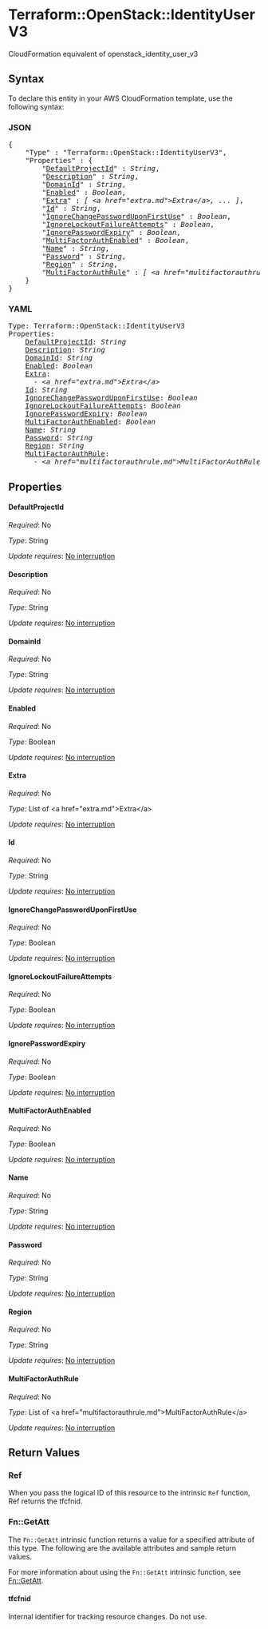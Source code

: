 # Terraform::OpenStack::IdentityUserV3

CloudFormation equivalent of openstack_identity_user_v3

## Syntax

To declare this entity in your AWS CloudFormation template, use the following syntax:

### JSON

<pre>
{
    "Type" : "Terraform::OpenStack::IdentityUserV3",
    "Properties" : {
        "<a href="#defaultprojectid" title="DefaultProjectId">DefaultProjectId</a>" : <i>String</i>,
        "<a href="#description" title="Description">Description</a>" : <i>String</i>,
        "<a href="#domainid" title="DomainId">DomainId</a>" : <i>String</i>,
        "<a href="#enabled" title="Enabled">Enabled</a>" : <i>Boolean</i>,
        "<a href="#extra" title="Extra">Extra</a>" : <i>[ &lt;a href=&#34;extra.md&#34;&gt;Extra&lt;/a&gt;, ... ]</i>,
        "<a href="#id" title="Id">Id</a>" : <i>String</i>,
        "<a href="#ignorechangepassworduponfirstuse" title="IgnoreChangePasswordUponFirstUse">IgnoreChangePasswordUponFirstUse</a>" : <i>Boolean</i>,
        "<a href="#ignorelockoutfailureattempts" title="IgnoreLockoutFailureAttempts">IgnoreLockoutFailureAttempts</a>" : <i>Boolean</i>,
        "<a href="#ignorepasswordexpiry" title="IgnorePasswordExpiry">IgnorePasswordExpiry</a>" : <i>Boolean</i>,
        "<a href="#multifactorauthenabled" title="MultiFactorAuthEnabled">MultiFactorAuthEnabled</a>" : <i>Boolean</i>,
        "<a href="#name" title="Name">Name</a>" : <i>String</i>,
        "<a href="#password" title="Password">Password</a>" : <i>String</i>,
        "<a href="#region" title="Region">Region</a>" : <i>String</i>,
        "<a href="#multifactorauthrule" title="MultiFactorAuthRule">MultiFactorAuthRule</a>" : <i>[ &lt;a href=&#34;multifactorauthrule.md&#34;&gt;MultiFactorAuthRule&lt;/a&gt;, ... ]</i>
    }
}
</pre>

### YAML

<pre>
Type: Terraform::OpenStack::IdentityUserV3
Properties:
    <a href="#defaultprojectid" title="DefaultProjectId">DefaultProjectId</a>: <i>String</i>
    <a href="#description" title="Description">Description</a>: <i>String</i>
    <a href="#domainid" title="DomainId">DomainId</a>: <i>String</i>
    <a href="#enabled" title="Enabled">Enabled</a>: <i>Boolean</i>
    <a href="#extra" title="Extra">Extra</a>: <i>
      - &lt;a href=&#34;extra.md&#34;&gt;Extra&lt;/a&gt;</i>
    <a href="#id" title="Id">Id</a>: <i>String</i>
    <a href="#ignorechangepassworduponfirstuse" title="IgnoreChangePasswordUponFirstUse">IgnoreChangePasswordUponFirstUse</a>: <i>Boolean</i>
    <a href="#ignorelockoutfailureattempts" title="IgnoreLockoutFailureAttempts">IgnoreLockoutFailureAttempts</a>: <i>Boolean</i>
    <a href="#ignorepasswordexpiry" title="IgnorePasswordExpiry">IgnorePasswordExpiry</a>: <i>Boolean</i>
    <a href="#multifactorauthenabled" title="MultiFactorAuthEnabled">MultiFactorAuthEnabled</a>: <i>Boolean</i>
    <a href="#name" title="Name">Name</a>: <i>String</i>
    <a href="#password" title="Password">Password</a>: <i>String</i>
    <a href="#region" title="Region">Region</a>: <i>String</i>
    <a href="#multifactorauthrule" title="MultiFactorAuthRule">MultiFactorAuthRule</a>: <i>
      - &lt;a href=&#34;multifactorauthrule.md&#34;&gt;MultiFactorAuthRule&lt;/a&gt;</i>
</pre>

## Properties

#### DefaultProjectId

_Required_: No

_Type_: String

_Update requires_: [No interruption](https://docs.aws.amazon.com/AWSCloudFormation/latest/UserGuide/using-cfn-updating-stacks-update-behaviors.html#update-no-interrupt)

#### Description

_Required_: No

_Type_: String

_Update requires_: [No interruption](https://docs.aws.amazon.com/AWSCloudFormation/latest/UserGuide/using-cfn-updating-stacks-update-behaviors.html#update-no-interrupt)

#### DomainId

_Required_: No

_Type_: String

_Update requires_: [No interruption](https://docs.aws.amazon.com/AWSCloudFormation/latest/UserGuide/using-cfn-updating-stacks-update-behaviors.html#update-no-interrupt)

#### Enabled

_Required_: No

_Type_: Boolean

_Update requires_: [No interruption](https://docs.aws.amazon.com/AWSCloudFormation/latest/UserGuide/using-cfn-updating-stacks-update-behaviors.html#update-no-interrupt)

#### Extra

_Required_: No

_Type_: List of &lt;a href=&#34;extra.md&#34;&gt;Extra&lt;/a&gt;

_Update requires_: [No interruption](https://docs.aws.amazon.com/AWSCloudFormation/latest/UserGuide/using-cfn-updating-stacks-update-behaviors.html#update-no-interrupt)

#### Id

_Required_: No

_Type_: String

_Update requires_: [No interruption](https://docs.aws.amazon.com/AWSCloudFormation/latest/UserGuide/using-cfn-updating-stacks-update-behaviors.html#update-no-interrupt)

#### IgnoreChangePasswordUponFirstUse

_Required_: No

_Type_: Boolean

_Update requires_: [No interruption](https://docs.aws.amazon.com/AWSCloudFormation/latest/UserGuide/using-cfn-updating-stacks-update-behaviors.html#update-no-interrupt)

#### IgnoreLockoutFailureAttempts

_Required_: No

_Type_: Boolean

_Update requires_: [No interruption](https://docs.aws.amazon.com/AWSCloudFormation/latest/UserGuide/using-cfn-updating-stacks-update-behaviors.html#update-no-interrupt)

#### IgnorePasswordExpiry

_Required_: No

_Type_: Boolean

_Update requires_: [No interruption](https://docs.aws.amazon.com/AWSCloudFormation/latest/UserGuide/using-cfn-updating-stacks-update-behaviors.html#update-no-interrupt)

#### MultiFactorAuthEnabled

_Required_: No

_Type_: Boolean

_Update requires_: [No interruption](https://docs.aws.amazon.com/AWSCloudFormation/latest/UserGuide/using-cfn-updating-stacks-update-behaviors.html#update-no-interrupt)

#### Name

_Required_: No

_Type_: String

_Update requires_: [No interruption](https://docs.aws.amazon.com/AWSCloudFormation/latest/UserGuide/using-cfn-updating-stacks-update-behaviors.html#update-no-interrupt)

#### Password

_Required_: No

_Type_: String

_Update requires_: [No interruption](https://docs.aws.amazon.com/AWSCloudFormation/latest/UserGuide/using-cfn-updating-stacks-update-behaviors.html#update-no-interrupt)

#### Region

_Required_: No

_Type_: String

_Update requires_: [No interruption](https://docs.aws.amazon.com/AWSCloudFormation/latest/UserGuide/using-cfn-updating-stacks-update-behaviors.html#update-no-interrupt)

#### MultiFactorAuthRule

_Required_: No

_Type_: List of &lt;a href=&#34;multifactorauthrule.md&#34;&gt;MultiFactorAuthRule&lt;/a&gt;

_Update requires_: [No interruption](https://docs.aws.amazon.com/AWSCloudFormation/latest/UserGuide/using-cfn-updating-stacks-update-behaviors.html#update-no-interrupt)

## Return Values

### Ref

When you pass the logical ID of this resource to the intrinsic `Ref` function, Ref returns the tfcfnid.

### Fn::GetAtt

The `Fn::GetAtt` intrinsic function returns a value for a specified attribute of this type. The following are the available attributes and sample return values.

For more information about using the `Fn::GetAtt` intrinsic function, see [Fn::GetAtt](https://docs.aws.amazon.com/AWSCloudFormation/latest/UserGuide/intrinsic-function-reference-getatt.html).

#### tfcfnid

Internal identifier for tracking resource changes. Do not use.

